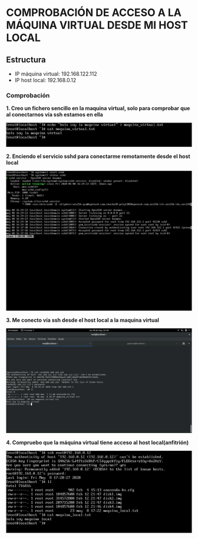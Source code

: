 # COMPROBACIÓN DE ACCESO A LA MÁQUINA VIRTUAL DESDE MI HOST LOCAL

## Estructura

- IP máquina virtual: 192.168.122.112
- IP host local: 192.168.0.12

### Comprobación

**1. Creo un fichero sencillo en la maquina virtual, solo para comprobar que al conectarnos vía ssh estamos en ella**

![Fichero maquina](../img/fichero_maquina.png)

**2. Enciendo el servicio sshd para conectarme remotamente desde el host local**

![Encender sshd](../img/servicio_sshd.png)

**3. Me conecto vía ssh desde el host local a la maquina virtual**

![Conexión a la máquina virtual](../img/comprobacion_acceso_mv.png)

**4. Compruebo que la máquina virtual tiene acceso al host local(anfitrión)**

![Conexión a mi host local](../img/comprobacion_acceso_hl.png)


